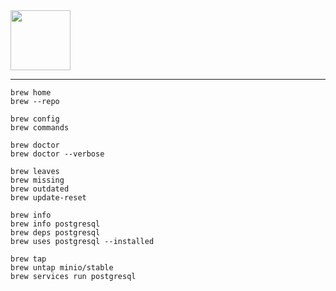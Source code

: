 <div>
  <img height="96px" src="https://assets-zeta.vercel.app/snippets/homebrew.png">
</div>

---

```
brew home
brew --repo
```

```
brew config
brew commands
```

```
brew doctor
brew doctor --verbose
```

```
brew leaves
brew missing
brew outdated
brew update-reset
```

```
brew info
brew info postgresql
brew deps postgresql
brew uses postgresql --installed
```

```
brew tap
brew untap minio/stable
brew services run postgresql
```
